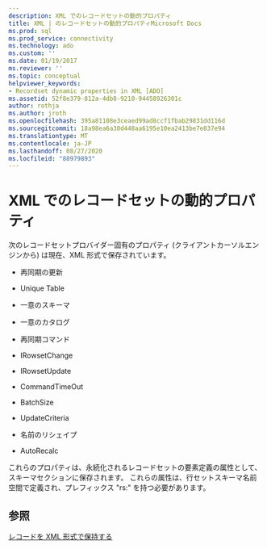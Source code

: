 ```yaml
---
description: XML でのレコードセットの動的プロパティ
title: XML | のレコードセットの動的プロパティMicrosoft Docs
ms.prod: sql
ms.prod_service: connectivity
ms.technology: ado
ms.custom: ''
ms.date: 01/19/2017
ms.reviewer: ''
ms.topic: conceptual
helpviewer_keywords:
- Recordset dynamic properties in XML [ADO]
ms.assetid: 52f8e379-812a-4db8-9210-94458926301c
author: rothja
ms.author: jroth
ms.openlocfilehash: 395a81108e3ceaed99ad8ccf1fbab29831dd116d
ms.sourcegitcommit: 18a98ea6a30d448aa6195e10ea2413be7e837e94
ms.translationtype: MT
ms.contentlocale: ja-JP
ms.lasthandoff: 08/27/2020
ms.locfileid: "88979893"
---
```

# <a name="recordset-dynamic-properties-in-xml"></a>XML でのレコードセットの動的プロパティ
次のレコードセットプロバイダー固有のプロパティ (クライアントカーソルエンジンから) は現在、XML 形式で保存されています。  
  
-   再同期の更新  
  
-   Unique Table  
  
-   一意のスキーマ  
  
-   一意のカタログ  
  
-   再同期コマンド  
  
-   IRowsetChange  
  
-   IRowsetUpdate  
  
-   CommandTimeOut  
  
-   BatchSize  
  
-   UpdateCriteria  
  
-   名前のリシェイプ  
  
-   AutoRecalc  
  
 これらのプロパティは、永続化されるレコードセットの要素定義の属性として、スキーマセクションに保存されます。 これらの属性は、行セットスキーマ名前空間で定義され、プレフィックス "rs:" を持つ必要があります。  
  
## <a name="see-also"></a>参照  
 [レコードを XML 形式で保持する](../../../ado/guide/data/persisting-records-in-xml-format.md)

